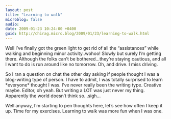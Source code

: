```yaml
---
layout: post
title: "Learning to walk"
microblog: false
audio: 
date: 2009-01-23 10:24:00 +0400
guid: http://chirag.micro.blog/2009/01/23/learning-to-walk.html
---
```

<p>Well I’ve finally got the green light to get rid of all the “assistances” while walking and beginning minor activity..wohoo! Slowly but surely I’m getting there. Although the folks can’t be bothered…they’re staying cautious, and all I want to do is run around like no tomorrow. Oh, and drive. I miss driving.</p>
<p>So I ran a question on chat the other day asking if people thought I was a blog-writing type of person. I have to admit, I was totally surprised to learn *everyone* thought I was. I’ve never really been the writing type. Creative maybe. Editor, oh yeah. But writing a LOT was just never my thing. Apparently the world doesn’t think so…sigh…</p>
<p>Well anyway, I’m starting to pen thoughts here, let’s see how often I keep it up. Time for my exercises. Learning to walk was more fun when I was one.</p>
